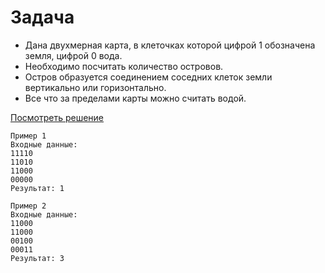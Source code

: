 # Задача
- Дана двухмерная карта, в клеточках которой цифрой 1 обозначена земля, цифрой 0 вода.
- Необходимо посчитать количество островов. 
- Остров образуется соединением соседних клеток земли вертикально или горизонтально.
- Все что за пределами карты можно считать водой.

[Посмотреть решение](https://github.com/Arhiser/exercises/blob/master/src/com/arhitutorials/task1/Task1.java)

```
Пример 1
Входные данные:
11110
11010
11000
00000
Результат: 1

Пример 2
Входные данные:
11000
11000
00100
00011
Результат: 3
```
